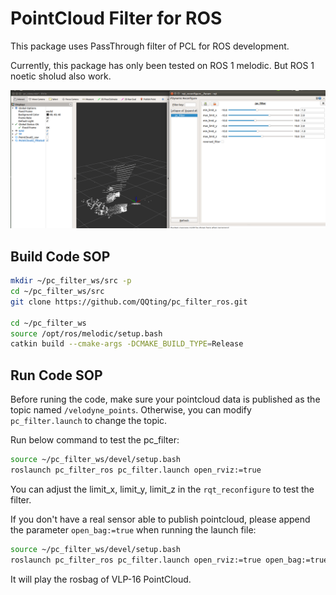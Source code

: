 # PointCloud Filter for ROS

This package uses PassThrough filter of PCL for ROS development.

Currently, this package has only been tested on ROS 1 melodic. But ROS 1 noetic sholud also work.

![](resource/pc_filter_ros_screenshot.png)

## Build Code SOP

```bash
mkdir ~/pc_filter_ws/src -p
cd ~/pc_filter_ws/src
git clone https://github.com/QQting/pc_filter_ros.git

cd ~/pc_filter_ws
source /opt/ros/melodic/setup.bash
catkin build --cmake-args -DCMAKE_BUILD_TYPE=Release
```

## Run Code SOP

Before runing the code, make sure your pointcloud data is published as the topic named `/velodyne_points`. Otherwise, you can modify `pc_filter.launch` to change the topic.

Run below command to test the pc_filter:

```bash
source ~/pc_filter_ws/devel/setup.bash
roslaunch pc_filter_ros pc_filter.launch open_rviz:=true
```

You can adjust the limit_x, limit_y, limit_z in the `rqt_reconfigure` to test the filter.

If you don't have a real sensor able to publish pointcloud, please append the parameter `open_bag:=true` when running the launch file:

```bash
source ~/pc_filter_ws/devel/setup.bash
roslaunch pc_filter_ros pc_filter.launch open_rviz:=true open_bag:=true
```

It will play the rosbag of VLP-16 PointCloud.
